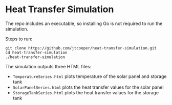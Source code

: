 # Heat Transfer Simulation

The repo includes an executable, so installing Go is not required to run the simulation.

Steps to run:

```
git clone https://github.com/jtcooper/heat-transfer-simulation.git
cd heat-transfer-simulation
./heat-transfer-simulation
```

The simulation outputs three HTML files:
* `TemperatureSeries.html` plots temperature of the solar panel and storage tank
* `SolarPanelSeries.html` plots the heat transfer values for the solar panel
* `StorageTankSeries.html` plots the heat transfer values for the storage tank
